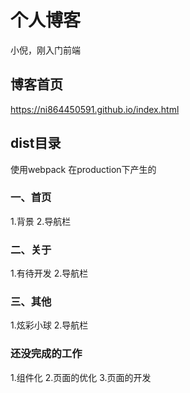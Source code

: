 # 个人博客
小倪，刚入门前端

## 博客首页
https://ni864450591.github.io/index.html

## dist目录
使用webpack 在production下产生的


### 一、首页 
1.背景
2.导航栏

### 二、关于
1.有待开发
2.导航栏

### 三、其他
1.炫彩小球
2.导航栏

### 还没完成的工作
1.组件化
2.页面的优化
3.页面的开发


